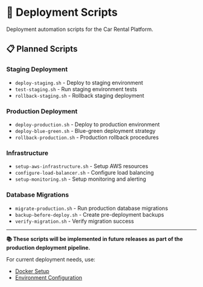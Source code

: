 # 🚀 Deployment Scripts

Deployment automation scripts for the Car Rental Platform.

## 📋 Planned Scripts

### **Staging Deployment**
- `deploy-staging.sh` - Deploy to staging environment
- `test-staging.sh` - Run staging environment tests
- `rollback-staging.sh` - Rollback staging deployment

### **Production Deployment**
- `deploy-production.sh` - Deploy to production environment
- `deploy-blue-green.sh` - Blue-green deployment strategy
- `rollback-production.sh` - Production rollback procedures

### **Infrastructure**
- `setup-aws-infrastructure.sh` - Setup AWS resources
- `configure-load-balancer.sh` - Configure load balancing
- `setup-monitoring.sh` - Setup monitoring and alerting

### **Database Migrations**
- `migrate-production.sh` - Run production database migrations
- `backup-before-deploy.sh` - Create pre-deployment backups
- `verify-migration.sh` - Verify migration success

---

**📚 These scripts will be implemented in future releases as part of the production deployment pipeline.**

For current deployment needs, use:
- [Docker Setup](../development/docker-dev.sh)
- [Environment Configuration](../../docs/setup/ENVIRONMENT.md)
